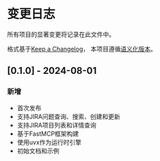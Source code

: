 # 变更日志

所有项目的显著变更将记录在此文件中。

格式基于[Keep a Changelog](https://keepachangelog.com/zh-CN/1.0.0/)，
本项目遵循[语义化版本](https://semver.org/lang/zh-CN/)。

## [0.1.0] - 2024-08-01

### 新增

- 首次发布
- 支持JIRA问题查询、搜索、创建和更新
- 支持JIRA项目列表和详情查询
- 基于FastMCP框架构建
- 使用uvx作为运行时引擎
- 初始文档和示例 